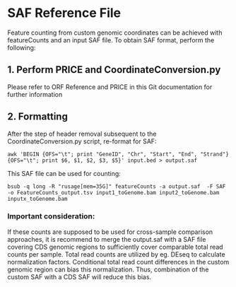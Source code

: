 # SAF Reference File

Feature counting from custom genomic coordinates can be achieved with featureCounts and an input SAF file.
To obtain SAF format, perform the following:

## 1. Perform PRICE and CoordinateConversion.py
Please refer to ORF Reference and PRICE in this Git documentation for further information

## 2. Formatting
After the step of header removal subsequent to the CoordinateConversion.py script, re-format for SAF:

```
awk 'BEGIN {OFS="\t"; print "GeneID", "Chr", "Start", "End", "Strand"} {OFS="\t"; print $6, $1, $2, $3, $5}' input.bed > output.saf
```

This SAF file can be used for counting:

```
bsub -q long -R "rusage[mem=35G]" featureCounts -a output.saf  -F SAF -o FeatureCounts_output.tsv input1_toGenome.bam input2_toGenome.bam inputx_toGenome.bam
```

### Important consideration:
If these counts are supposed to be used for cross-sample comparison approaches, it is recommend to merge the output.saf with a SAF file covering CDS genomic regions to sufficiently cover comparable total read counts per sample. 
Total read counts are utilized by eg. DEseq to calculate normalization factors. Conditional total read count differences in the custom genomic region can bias this normalization. Thus, combination of the custom SAF with a CDS SAF will reduce this bias.
